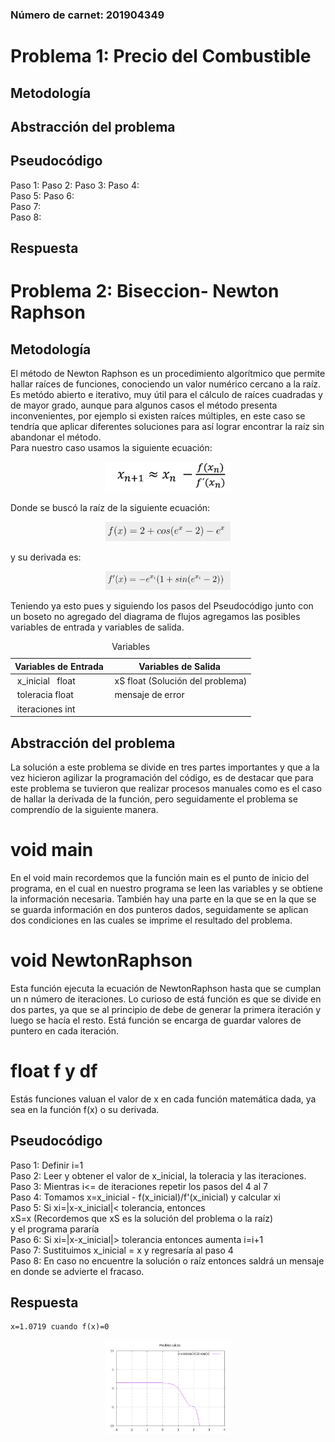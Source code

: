 ### Número de carnet: 201904349
# Problema 1: Precio del Combustible
## Metodología
## Abstracción del problema
## Pseudocódigo 
Paso 1:
Paso 2:
Paso 3: 
Paso 4:      
Paso 5:
Paso 6:  
Paso 7:  
Paso 8: 
## Respuesta
# Problema 2: Biseccion- Newton Raphson
## Metodología
El método de Newton Raphson es un procedimiento algorítmico que permite hallar raíces de funciones, conociendo un valor numérico cercano a la raíz. Es metódo abierto e iterativo, muy útil para el cálculo de raíces cuadradas y de mayor grado, aunque para algunos casos el método presenta inconvenientes, por ejemplo si existen raíces múltiples, en este caso se tendría que aplicar diferentes soluciones para así lograr encontrar la raíz sin abandonar el método.  
Para nuestro caso usamos la siguiente ecuación:
 <p align="center">
<img src="https://github.com/christian7109/2022LabSimu201904349/blob/main/segundoParcial/ecuacion.PNG" alt="Ecuación de Newton-Raphson" width="200"/>
</p>
Donde se buscó la raíz de la siguiente ecuación:
<p align="center">
<img src="https://github.com/christian7109/2022LabSimu201904349/blob/main/segundoParcial/Imagenes/ecuacionof.PNG" alt="Ecuación de Newton-Raphson" width="200"/>
</p>
y su derivada es:
<p align="center">
<img src="https://github.com/christian7109/2022LabSimu201904349/blob/main/segundoParcial/Imagenes/otradije.PNG" alt="Ecuación de Newton-Raphson" width="200"/>
</p>
Teniendo ya esto pues y siguiendo los pasos del Pseudocódigo junto con un boseto no agregado del diagrama de flujos agregamos las posibles variables de entrada y variables de salida.
<table class="demo" align="center">
	<caption>Variables</caption>
	<thead>
	<tr>
		<th>Variables de Entrada</th>
		<th>Variables de Salida</th>
	</tr>
	</thead>
	<tbody>
	<tr>
		<td>&nbsp;x_inicial&nbsp; &nbsp;float</td>
		<td>&nbsp;xS float (Solución del problema)</td>
	</tr>
	<tr>
		<td>&nbsp;toleracia float</td>
		<td>&nbsp;mensaje de error&nbsp;</td>
	</tr>
	<tr>
		<td>&nbsp;iteraciones int</td>
		<td>&nbsp;</td>
	</tr>
	</tbody>
</table>

## Abstracción del problema   
La solución a este problema se divide en tres partes importantes y que a la vez hicieron agilizar la programación del código, es de destacar que para este problema se tuvieron que realizar procesos manuales como es el caso de hallar la derivada de la función, pero seguidamente el problema se comprendío de la siguiente manera.
# void main
En el void main recordemos que la función main es el punto de inicio del programa, en el cual en nuestro programa se leen las variables y se obtiene la información necesaria. 
También hay una parte en la que se en la que se se guarda información en dos punteros dados, seguidamente se aplican dos condiciones en las cuales se imprime el resultado del problema.
# void NewtonRaphson
Esta función ejecuta la ecuación de NewtonRaphson hasta que se cumplan un n número de iteraciones. 
Lo curioso de está función es que se divide en dos partes, ya que se al principio de debe de generar la primera iteración y luego se hacía el resto.
Está función se encarga de guardar valores de puntero en cada iteración.
# float f y df 
Estás funciones valuan el valor de x en cada función matemática dada, ya sea en la función f(x) o su derivada.
## Pseudocódigo 
Paso 1: Definir i=1  
Paso 2: Leer y obtener el valor de x_inicial, la toleracia y las iteraciones.   
Paso 3: Mientras i<= de iteraciones repetir los pasos del 4 al 7  
Paso 4: Tomamos x=x_inicial - f(x_inicial)/f'(x_inicial) y calcular xi      
Paso 5: Si xi=|x-x_inicial|< tolerancia, entonces  
              xS=x (Recordemos que xS es la solución del problema o la raíz)    
              y el programa pararía  
Paso 6: Si xi=|x-x_inicial|> tolerancia entonces aumenta i=i+1   
Paso 7: Sustituimos x_inicial = x y regresaría al paso 4   
Paso 8: En caso no encuentre la solución o raíz entonces saldrá un mensaje en donde se advierte el fracaso. 
## Respuesta
    x=1.0719 cuando f(x)=0
<p align="center">
<img src="https://github.com/christian7109/2022LabSimu201904349/blob/main/segundoParcial/Imagenes/Praices.jpg" alt="Ecuación de Newton-Raphson" width="200"/>
</p>

